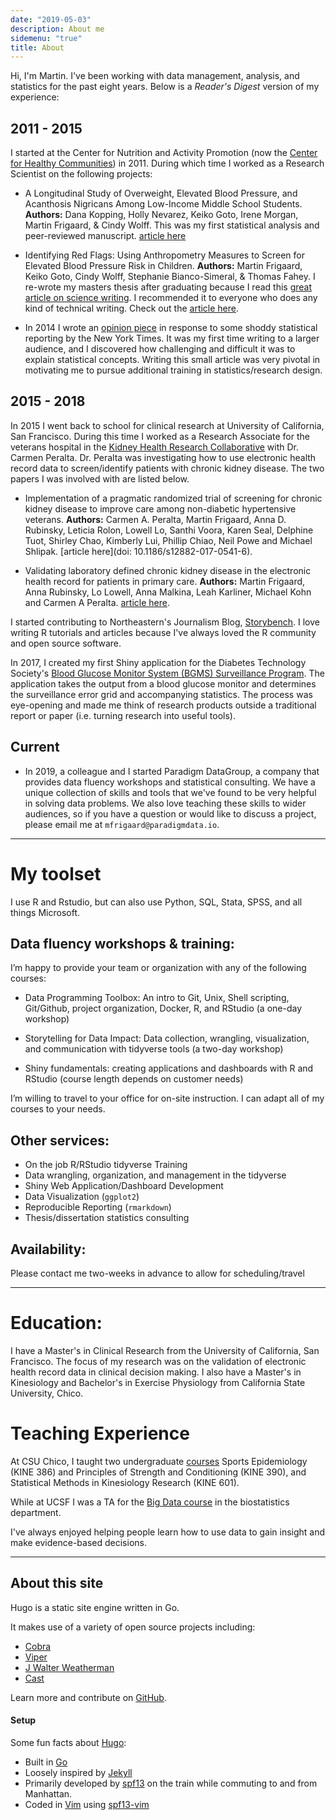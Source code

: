 ```yaml
---
date: "2019-05-03"
description: About me
sidemenu: "true"
title: About
---
```


Hi, I'm Martin. I've been working with data management, analysis, and statistics for the past eight years. Below is a *Reader's Digest* version of my experience:

## 2011 - 2015

I started at the Center for Nutrition and Activity Promotion (now the [Center for Healthy Communities](https://www.csuchico.edu/chc/)) in 2011. During which time I worked as a Research Scientist on the following projects:

- A Longitudinal Study of Overweight, Elevated Blood Pressure, and Acanthosis Nigricans Among Low-Income Middle School Students. **Authors:** Dana Kopping, Holly Nevarez, Keiko Goto, Irene Morgan, Martin Frigaard, & Cindy Wolff. This was my first statistical analysis and peer-reviewed manuscript. [article here](https://www.ncbi.nlm.nih.gov/pubmed/22147837)

- Identifying Red Flags: Using Anthropometry Measures to Screen for Elevated Blood Pressure Risk in Children. **Authors:** Martin Frigaard, Keiko Goto, Cindy Wolff, Stephanie Bianco-Simeral, & Thomas Fahey. I re-wrote my masters thesis after graduating because I read this [great article on science writing](https://www.americanscientist.org/blog/the-long-view/the-science-of-scientific-writing). I recommended it to everyone who does any kind of technical writing. Check out the [article here](http://dx.doi.org/10.1177/1941406412470719).

- In 2014 I wrote an [opinion piece](https://www.newsreview.com/chico/clarity-on-childhood-obesity-rates/content?oid=13239774) in response to some shoddy statistical reporting by the New York Times. It was my first time writing to a larger audience, and I discovered how challenging and difficult it was to explain statistical concepts. Writing this small article was very pivotal in motivating me to pursue additional training in statistics/research design. 

## 2015 - 2018

In 2015 I went back to school for clinical research at University of California, San Francisco. During this time I worked as a Research Associate for the veterans hospital in the [Kidney Health Research Collaborative](https://khrc.ucsf.edu/) with Dr. Carmen Peralta. Dr. Peralta was investigating how to use electronic health record data to screen/identify patients with chronic kidney disease. The two papers I was involved with are listed below. 

- Implementation of a pragmatic randomized trial of screening for chronic kidney disease to improve care among non-diabetic hypertensive veterans. **Authors:** Carmen A. Peralta, Martin Frigaard, Anna D. Rubinsky, Leticia Rolon, Lowell Lo, Santhi Voora, Karen Seal, Delphine Tuot, Shirley Chao, Kimberly Lui, Phillip Chiao, Neil Powe and Michael Shlipak. [article here](doi: 10.1186/s12882-017-0541-6).

- Validating laboratory defined chronic kidney disease in the electronic health record for patients in primary care. **Authors:** Martin Frigaard, Anna Rubinsky, Lo Lowell, Anna Malkina, Leah Karliner, Michael Kohn and Carmen A Peralta. [article here](doi.org/10.1186/s12882-018-1156-2).

I started contributing to Northeastern's Journalism Blog, [Storybench](http://www.storybench.org/category/data-journalism-in-r/). I love writing R tutorials and articles because I've always loved the R community and open source software.

In 2017, I created my first Shiny application for the Diabetes Technology Society's [Blood Glucose Monitor System (BGMS) Surveillance Program](https://www.diabetestechnology.org/surveillance.shtml). The application takes the output from a blood glucose monitor and determines the surveillance error grid and accompanying statistics. The process was eye-opening and made me think of research products outside a traditional report or paper (i.e. turning research into useful tools). 

## Current

- In 2019, a colleague and I started Paradigm DataGroup, a company that provides data fluency workshops and statistical consulting. We have a unique collection of skills and tools that we've found to be very helpful in solving data problems. We also love teaching these skills to wider audiences, so if you have a question or would like to discuss a project, please email me at `mfrigaard@paradigmdata.io`.  

***

# My toolset

I use R and Rstudio, but can also use Python, SQL, Stata, SPSS, and all things Microsoft.

## Data fluency workshops & training:

I’m happy to provide your team or organization with any of the following courses:

- Data Programming Toolbox: An intro to Git, Unix, Shell scripting, Git/Github, project organization, Docker, R, and RStudio (a one-day workshop)

- Storytelling for Data Impact: Data collection, wrangling, visualization, and communication with tidyverse tools (a two-day workshop)

- Shiny fundamentals: creating applications and dashboards with R and RStudio (course length depends on customer needs)

I’m willing to travel to your office for on-site instruction. I can adapt all of my courses to your needs.

## Other services:

- On the job R/RStudio tidyverse Training  
- Data wrangling, organization, and management in the tidyverse  
- Shiny Web Application/Dashboard Development  
- Data Visualization (`ggplot2`)  
- Reproducible Reporting (`rmarkdown`)  
- Thesis/dissertation statistics consulting 

## Availability:

Please contact me two-weeks in advance to allow for scheduling/travel

***


# Education:

I have a Master's in Clinical Research from the University of California, San Francisco. The focus of my research was on the validation of electronic health record data in clinical decision making. I also have a Master's in Kinesiology and Bachelor's in Exercise Physiology from California State University, Chico. 

# Teaching Experience 

At CSU Chico, I taught two undergraduate [courses](https://catalog.csuchico.edu/viewer/13/KINE/EXERNONEBS.html) Sports Epidemiology (KINE 386) and Principles of Strength and Conditioning (KINE 390), and Statistical Methods in Kinesiology Research (KINE 601). 

While at UCSF I was a TA for the [Big Data course](http://ticr.ucsf.edu/courses/schedule/data_science.html) in the biostatistics department.

I've always enjoyed helping people learn how to use data to gain insight and make evidence-based decisions.

***

## About this site

Hugo is a static site engine written in Go.

It makes use of a variety of open source projects including:

* [Cobra](https://github.com/spf13/cobra)
* [Viper](https://github.com/spf13/viper)
* [J Walter Weatherman](https://github.com/spf13/jWalterWeatherman)
* [Cast](https://github.com/spf13/cast)

Learn more and contribute on [GitHub](https://github.com/spf13).

#### Setup

Some fun facts about [Hugo](http://gohugo.io/):

* Built in [Go](http://golang.org/)
* Loosely inspired by [Jekyll](http://jekyllrb.com/)
* Primarily developed by [spf13](http://spf13.com/) on the train while commuting to and from Manhattan.
* Coded in [Vim](http://vim.org) using [spf13-vim](http://vim.spf13.com/)
